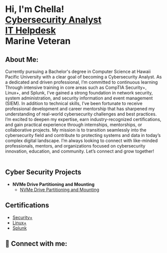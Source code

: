 <h1>Hi, I'm Chella! <br/><a href="https://github.com/ccalix123">Cybersecurity Analyst</a><br />
  <a href="https://linkedin.com/in/chellacalix/">IT Helpdesk</a><br />
  <a>Marine Veteran<a> </h1>

<h2>About Me:</h2>
Currently pursuing a Bachelor's degree in Computer Science at Hawaii Pacific University with a clear goal of  
becoming a Cybersecurity Analyst. 
As a dedicated and driven professional, I’m committed to continuous learning 
Through intensive training in core areas such as CompTIA Security+, Linux+, and Splunk, I’ve gained
a strong foundation in network security, system administration, and security information and event management (SIEM). 
In addition to technical skills, I’ve been fortunate to receive professional development and career mentorship
that has sharpened my understanding of real-world cybersecurity challenges and best practices.
I’m excited to deepen my expertise, earn industry-recognized certifications, and gain practical experience
through internships, mentorships, or collaborative projects. My mission is to transition seamlessly into the cybersecurity
field and contribute to protecting systems and data in today’s complex digital landscape.
I’m always looking to connect with like-minded professionals, mentors, and organizations focused
on cybersecurity innovation, education, and community. Let’s connect and grow together!
<br />
<br />

<h2> Cyber Security Projects </h2>

- <b>NVMe Drive Partitioning and Mounting</b>
  - [NVMe Drive Partitioning and Mounting](https://github.com/ccalix123/ccalix000)


<h2>Certifications</h2>

- [Security+](https://www.youtube.com/watch?v=KiEptGbnEBc&list=PLG49S3nxzAnl4QDVqK-hOnoqcSKEIDDuv)
- [Linux+](https://www.youtube.com/watch?v=wqfdU4hngxw)
- [Splunk](https://www.youtube.com/watch?v=3CiRs6WaWaU)


<h2> 🤳 Connect with me:</h2>


<!--

[linkedin]: linkedin.com/in/chellacalix



Here are some ideas to get you started:

- 🔭 I’m currently working on ...
- 🌱 I’m currently learning ...
- 👯 I’m looking to collaborate on ...
- 🤔 I’m looking for help with ...
- 💬 Ask me about ...
- 📫 How to reach me: ...
- 😄 Pronouns: ...
- ⚡ Fun fact: ...
-->
